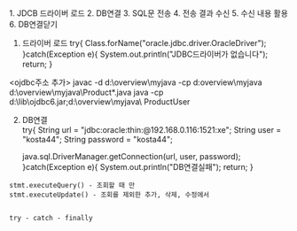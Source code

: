 <JDBC>
  1. JDCB 드라이버 로드
  2. DB연결
  3. SQL문 전송
  4. 전송 결과 수신
  5. 수신 내용 활용
  6. DB연결닫기
  
  1. 드라이버 로드
  try{
      Class.forName("oracle.jdbc.driver.OracleDriver");
  }catch(Exception e){
       System.out.println("JDBC드라이버가 없습니다");
       return;
  }

  <ojdbc주소 추가>
  javac -d d:\overview\myjava -cp d:overview\myjava d:\overview\myjava\Product*.java
  java -cp d:\lib\ojdbc6.jar;d:\overview\myjava\ ProductUser
    
  2. DB연결    
  try{
      String url = "jdbc:oracle:thin:@192.168.0.116:1521:xe";
      String user = "kosta44";
      String password = "kosta44";

      java.sql.DriverManager.getConnection(url, user, password);
  }catch(Exception e){
      System.out.println("DB연결실패");
      return;
  }
    
    stmt.executeQuery() - 조회할 때 만
    stmt.executeUpdate() - 조회를 제외한 추가, 삭제, 수정에서
    
    
    try - catch - finally

